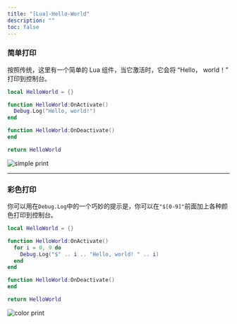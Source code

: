 ```yaml
---
title: "[Lua]-Hello-World"
description: ""
toc: false
---
```


### 简单打印

按照传统，这里有一个简单的 Lua 组件，当它激活时，它会将 “Hello， world！” 打印到控制台。

```lua
local HelloWorld = {}

function HelloWorld:OnActivate()
  Debug.Log("Hello, world!")
end

function HelloWorld:OnDeactivate()
end

return HelloWorld
```
![simple print](https://i.ibb.co/pW4TkkD/simple-print.png)

***
### 彩色打印

你可以用在`Debug.Log`中的一个巧妙的提示是，你可以在`"$[0-9]"`前面加上各种颜色打印到控制台。

```lua
local HelloWorld = {}

function HelloWorld:OnActivate()
  for i = 0, 9 do
    Debug.Log("$" .. i .. "Hello, world! " .. i)
  end
end

function HelloWorld:OnDeactivate()
end

return HelloWorld
```
![color print](https://i.ibb.co/WfG0SVX/color-print.png)
